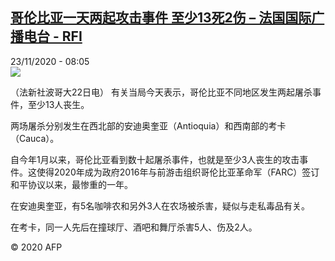 <!--1606118107000-->
[哥伦比亚一天两起攻击事件 至少13死2伤 – 法国国际广播电台 - RFI](http://www.rfi.fr//cn/contenu/20201123-%E5%93%A5%E4%BC%A6%E6%AF%94%E4%BA%9A%E4%B8%80%E5%A4%A9%E4%B8%A4%E8%B5%B7%E6%94%BB%E5%87%BB%E4%BA%8B%E4%BB%B6-%E8%87%B3%E5%B0%9113%E6%AD%BB2%E4%BC%A4)
------

<div>23/11/2020 - 08:05</div><img src="https://s.rfi.fr/media/display/3ceb915e-2d5f-11eb-9613-005056bf87d6/w:310/p:16x9/int0011b.201123150503.jpg"><div class="t-content__body u-clearfix"><p>（法新社波哥大22日电）    有关当局今天表示，哥伦比亚不同地区发生两起屠杀事件，至少13人丧生。</p><p>    两场屠杀分别发生在西北部的安迪奥奎亚（Antioquia）和西南部的考卡（Cauca）。</p><p>    自今年1月以来，哥伦比亚看到数十起屠杀事件，也就是至少3人丧生的攻击事件。这使得2020年成为政府2016年与前游击组织哥伦比亚革命军（FARC）签订和平协议以来，最惨重的一年。</p><p>    在安迪奥奎亚，有5名咖啡农和另外3人在农场被杀害，疑似与走私毒品有关。</p><p>    在考卡，同一人先后在撞球厅、酒吧和舞厅杀害5人、伤及2人。</p><p class="t-copyright">© 2020 AFP</p>        </div>
